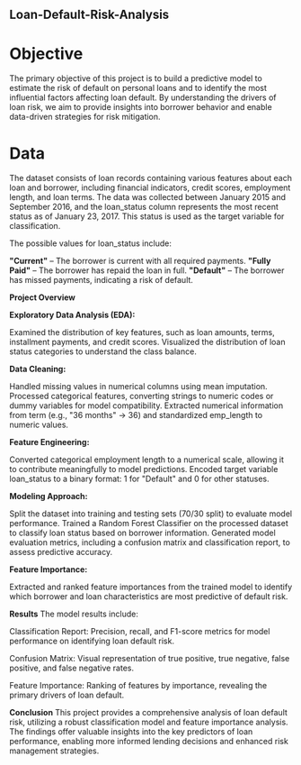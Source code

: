 ## Loan-Default-Risk-Analysis
# Objective
The primary objective of this project is to build a predictive model to estimate the risk of default on personal loans and to identify the most influential factors affecting loan default. By understanding the drivers of loan risk, we aim to provide insights into borrower behavior and enable data-driven strategies for risk mitigation.

# Data
The dataset consists of loan records containing various features about each loan and borrower, including financial indicators, credit scores, employment length, and loan terms. The data was collected between January 2015 and September 2016, and the loan_status column represents the most recent status as of January 23, 2017. This status is used as the target variable for classification.

The possible values for loan_status include:

**"Current"** – The borrower is current with all required payments.
**"Fully Paid"** – The borrower has repaid the loan in full.
**"Default"** – The borrower has missed payments, indicating a risk of default.

**Project Overview**

**Exploratory Data Analysis (EDA):**

Examined the distribution of key features, such as loan amounts, terms, installment payments, and credit scores.
Visualized the distribution of loan status categories to understand the class balance.

**Data Cleaning:**

Handled missing values in numerical columns using mean imputation.
Processed categorical features, converting strings to numeric codes or dummy variables for model compatibility.
Extracted numerical information from term (e.g., "36 months" → 36) and standardized emp_length to numeric values.

**Feature Engineering:**

Converted categorical employment length to a numerical scale, allowing it to contribute meaningfully to model predictions.
Encoded target variable loan_status to a binary format: 1 for "Default" and 0 for other statuses.

**Modeling Approach:**

Split the dataset into training and testing sets (70/30 split) to evaluate model performance.
Trained a Random Forest Classifier on the processed dataset to classify loan status based on borrower information.
Generated model evaluation metrics, including a confusion matrix and classification report, to assess predictive accuracy.

**Feature Importance:**

Extracted and ranked feature importances from the trained model to identify which borrower and loan characteristics are most predictive of default risk.

**Results**
The model results include:

Classification Report: Precision, recall, and F1-score metrics for model performance on identifying loan default risk.

Confusion Matrix: Visual representation of true positive, true negative, false positive, and false negative rates.

Feature Importance: Ranking of features by importance, revealing the primary drivers of loan default.

**Conclusion**
This project provides a comprehensive analysis of loan default risk, utilizing a robust classification model and feature importance analysis. The findings offer valuable insights into the key predictors of loan performance, enabling more informed lending decisions and enhanced risk management strategies.
